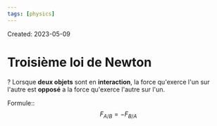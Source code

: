 ```yaml
---
tags: [physics] 
---
```

Created: 2023-05-09

# Troisième loi de Newton
?
Lorsque **deux objets** sont en **interaction**, la force qu'exerce l'un sur l'autre est **opposé** a la force qu'exerce l'autre sur l'un.

Formule::$$F_{A/B}=-F_{B/A}$$